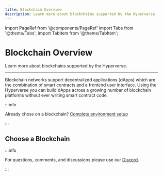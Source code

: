 ```yaml
---
title: Blockchain Overview
description: Learn more about blockchains supported by the Hyperverse.
---
```


import PageRef from '@components/PageRef'
import Tabs from '@theme/Tabs';
import TabItem from '@theme/TabItem';

# Blockchain Overview

Learn more about blockchains supported by the Hyperverse.

---

Blockchain networks support decentralized applications (dApps) which are the combination of smart contracts and a frontend user interface. Using the Hyperverse you can build dApps across a growing number of blockchain platforms without ever writing smart contract code.

:::info

Already chose on a blockchain? [Complete environment setup](../../basics/environment)

:::

## Choose a Blockchain

<PageRef url="ethereum" pageName="Ethereum" />
<PageRef url="flow" pageName="Flow" />
<PageRef url="algorand" pageName="Algorand" />

:::info

For questions, comments, and discussions please use our [Discord](https://discord.com/invite/uqecGxg).

:::
